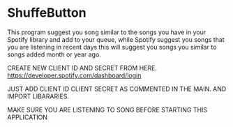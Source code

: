 # ShuffeButton
This program suggest you song similar to the songs you have in your Spotify library and add to your queue, while Spotify suggest you songs that you are listening in recent days this will suggest you songs you similar to songs added month or year ago.


CREATE NEW CLIENT ID AND SECRET FROM HERE.
https://developer.spotify.com/dashboard/login

JUST ADD CLIENT ID CLIENT SECRET AS COMMENTED IN THE MAIN.
AND IMPORT LIBARARIES.


MAKE SURE YOU ARE LISTENING TO SONG BEFORE STARTING THIS APPLICATION 
